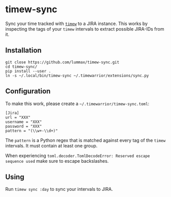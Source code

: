 # timew-sync

Sync your time tracked with [`timew`](https://timewarrior.net/) to a JIRA
instance. This works by inspecting the tags of your `timew` intervals to
extract possible JIRA-IDs from it.

## Installation

```
git close https://github.com/lummax/timew-sync.git
cd timew-sync/
pip install --user .
ln -s ~/.local/bin/timew-sync ~/.timewarrior/extensions/sync.py
```

## Configuration

To make this work, please create a `~/.timewarrior/timew-sync.toml`:

```
[Jira]
url = "XXX"
username = "XXX"
password = "XXX"
pattern = "(\\w+-\\d+)"
```

The `pattern` is a Python regex that is matched against every tag of the
`timew` intervals. It must contain at least one group.

When experiencing `toml.decoder.TomlDecodeError: Reserved escape sequence used` make sure to escape backslashes.

## Using

Run `timew sync :day` to sync your intervals to JIRA.
